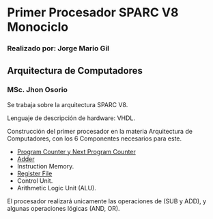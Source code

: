 # Primer Procesador SPARC V8 Monociclo
### Realizado por: Jorge Mario Gil


## Arquitectura de Computadores 
  ### MSc. Jhon Osorio 

Se trabaja sobre la arquitectura SPARC V8.

Lenguaje de descripción de hardware: VHDL.
  
Construcción del primer procesador en la materia Arquitectura de Computadores, con los 6 Componentes necesarios para este.

  * [Program Counter y Next Program Counter](/ProgramCounter.vhd)
  * [Adder](/Adder.vhd)
  * Instruction Memory.
  * [Register File](/RegisterFile.vhd)
  * Control Unit.
  * Arithmetic Logic Unit (ALU).

El procesador realizará unicamente las operaciones de (SUB y ADD), y algunas operaciones lógicas (AND, OR).  
